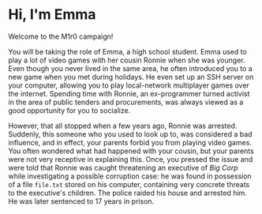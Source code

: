 # Hi, I'm Emma

Welcome to the M1r0 campaign!

You will be taking the role of Emma, a high school student.
Emma used to play a lot of video games with her cousin Ronnie when she was younger.
Even though you never lived in the same area, he often introduced you to a new game when you met during holidays.
He even set up an SSH server on your computer, allowing you to play local-network multiplayer games over the internet.
Spending time with Ronnie, an ex-programmer turned activist in the area of public tenders and procurements, was always viewed as a good opportunity for you to socialize.

However, that all stopped when a few years ago, Ronnie was arrested.
Suddenly, this someone who you used to look up to, was considered a bad influence, and in effect, your parents forbid you from playing video games.
You often wondered what had happened with your cousin, but your parents were not very receptive in explaining this.
Once, you pressed the issue and were told that Ronnie was caught threatening an executive of _Big Corp_ while investigating a possible corruption case: he was found in possession of a file `file.txt` stored on his computer, containing very concrete threats to the executive's children.
The police raided his house and arrested him.
He was later sentenced to 17 years in prison.
